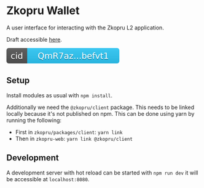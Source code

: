 # Zkopru Wallet

A user interface for interacting with the Zkopru L2 application.

Draft accessible [here](https://zkopru.tubby.cloud/).

[![](./ipfs_badge.svg)](https://ipfs.io/ipfs/QmR7azV6QzFEgs3qh8QXudkxhk43UdT21i6orEkbefvt1N) <!-- badge -->

## Setup

Install modules as usual with `npm install`.

Additionally we need the `@zkopru/client` package. This needs to be linked locally because it's not published on npm. This can be done using yarn by running the following:

- First in `zkopru/packages/client`: `yarn link`
- Then in `zkopru-web`: `yarn link @zkopru/client`

## Development

A development server with hot reload can be started with `npm run dev` it will be accessible at `localhost:8080`.
